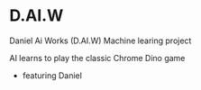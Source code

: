 # D.AI.W
Daniel Ai Works (D.AI.W)
Machine learing project

AI learns to play the classic Chrome Dino game
- featuring Daniel
